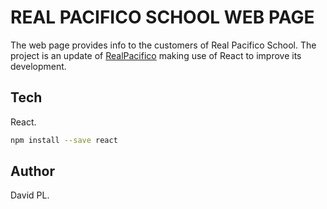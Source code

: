 # REAL PACIFICO SCHOOL WEB PAGE

The web page provides info to the customers of Real Pacifico School. 
The project is an update of [RealPacifico](https://github.com/David2289/RealPacifico) making use of React to improve its development.

## Tech

React.

```bash
npm install --save react
```

## Author
David PL.
